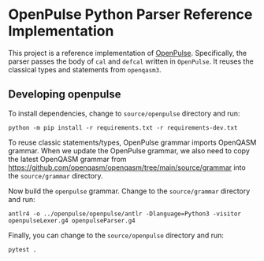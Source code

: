 # OpenPulse Python Parser Reference Implementation

This project is a reference implementation of [OpenPulse](https://openqasm.com/language/openpulse.html).
Specifically, the parser passes the body of `cal` and `defcal` written in `OpenPulse`.
It reuses the classical types and statements from `openqasm3`.
## Developing openpulse

To install dependencies, change to `source/openpulse` directory and run:

```
python -m pip install -r requirements.txt -r requirements-dev.txt
```

To reuse classic statements/types, OpenPulse grammar imports OpenQASM grammar. When we update the
OpenPulse grammar, we also need to copy the latest OpenQASM grammar from 
https://github.com/openqasm/openqasm/tree/main/source/grammar into the `source/grammar` directory.

Now build the `openpulse` grammar. Change to the `source/grammar` directory and run:

```
antlr4 -o ../openpulse/openpulse/antlr -Dlanguage=Python3 -visitor openpulseLexer.g4 openpulseParser.g4
```

Finally, you can change to the `source/openpulse` directory and run:

```
pytest .
```
